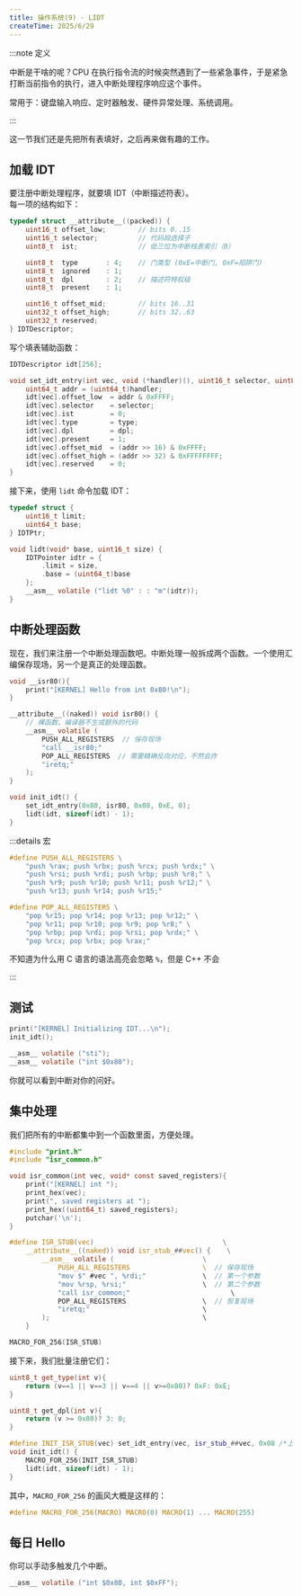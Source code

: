 ```yaml
---
title: 操作系统(9) - LIDT
createTime: 2025/6/29
---
```


:::note 定义

中断‌是干啥的呢？CPU 在执行指令流的时候突然遇到了一些紧急事件，于是紧急打断当前指令的执行，进入中断处理程序响应这个事件。

常用于：键盘输入响应‌‌、定时器触发、‌硬件异常处理、‌系统调用。

:::

这一节我们还是先把所有表填好，之后再来做有趣的工作。

## 加载 IDT

要注册中断处理程序，就要填 IDT（中断描述符表）。  
每一项的结构如下：

```c title="src/kernel/idt.h"
typedef struct __attribute__((packed)) {
    uint16_t offset_low;        // bits 0..15
    uint16_t selector;          // 代码段选择子
    uint8_t  ist;               // 低三位为中断栈表索引（0）

    uint8_t  type       : 4;    // 门类型 (0xE=中断门, 0xF=陷阱门)
    uint8_t  ignored    : 1;
    uint8_t  dpl        : 2;    // 描述符特权级
    uint8_t  present    : 1;

    uint16_t offset_mid;        // bits 16..31
    uint32_t offset_high;       // bits 32..63
    uint32_t reserved;
} IDTDescriptor;
```

写个填表辅助函数：

```c title="src/kernel/idt.c"
IDTDescriptor idt[256];

void set_idt_entry(int vec, void (*handler)(), uint16_t selector, uint8_t type, uint8_t dpl) {
    uint64_t addr = (uint64_t)handler;
    idt[vec].offset_low  = addr & 0xFFFF;
    idt[vec].selector    = selector;
    idt[vec].ist         = 0;
    idt[vec].type        = type;
    idt[vec].dpl         = dpl;
    idt[vec].present     = 1;
    idt[vec].offset_mid  = (addr >> 16) & 0xFFFF;
    idt[vec].offset_high = (addr >> 32) & 0xFFFFFFFF;
    idt[vec].reserved    = 0;
}
```

接下来，使用 `lidt` 命令加载 IDT：

```c title="src/kernel/idt.h"
typedef struct {
    uint16_t limit;
    uint64_t base;
} IDTPtr;
```

```c title="src/kernel/idt.c"
void lidt(void* base, uint16_t size) {
    IDTPointer idtr = {
        .limit = size,
        .base = (uint64_t)base
    };
    __asm__ volatile ("lidt %0" : : "m"(idtr));
}
```

## 中断处理函数

现在，我们来注册一个中断处理函数吧。中断处理一般拆成两个函数。一个使用汇编保存现场，另一个是真正的处理函数。

```c title="src/kernel/idt.c"
void __isr80(){
    print("[KERNEL] Hello from int 0x80!\n");
}

__attribute__((naked)) void isr80() {
    // 裸函数，编译器不生成额外的代码
    __asm__ volatile (
        PUSH_ALL_REGISTERS  // 保存现场
        "call __isr80;"
        POP_ALL_REGISTERS  // 需要精确反向对应，不然会炸
        "iretq;"
    );
}

void init_idt() {
    set_idt_entry(0x80, isr80, 0x08, 0xE, 0);
    lidt(idt, sizeof(idt) - 1);
}
```

:::details 宏

```cpp
#define PUSH_ALL_REGISTERS \
    "push %rax; push %rbx; push %rcx; push %rdx;" \
    "push %rsi; push %rdi; push %rbp; push %r8;" \
    "push %r9; push %r10; push %r11; push %r12;" \
    "push %r13; push %r14; push %r15;"

#define POP_ALL_REGISTERS \
    "pop %r15; pop %r14; pop %r13; pop %r12;" \
    "pop %r11; pop %r10; pop %r9; pop %r8;" \
    "pop %rbp; pop %rdi; pop %rsi; pop %rdx;" \
    "pop %rcx; pop %rbx; pop %rax;"
```

不知道为什么用 C 语言的语法高亮会忽略 `%`，但是 C++ 不会

:::

## 测试

```c title="src/kernel/idt.c"
print("[KERNEL] Initializing IDT...\n");
init_idt();

__asm__ volatile ("sti");
__asm__ volatile ("int $0x80");
```

你就可以看到中断对你的问好。

## 集中处理

我们把所有的中断都集中到一个函数里面，方便处理。

```c title="src/kernel/isr_common.c"
#include "print.h"
#include "isr_common.h"

void isr_common(int vec, void* const saved_registers){
    print("[KERNEL] int ");
    print_hex(vec);
    print(", saved registers at ");
    print_hex((uint64_t) saved_registers);
    putchar('\n');
}

#define ISR_STUB(vec)                                \
    __attribute__((naked)) void isr_stub_##vec() {    \
        __asm__ volatile (                      \
            PUSH_ALL_REGISTERS                  \  // 保存现场
            "mov $" #vec ", %rdi;"              \  // 第一个参数
            "mov %rsp, %rsi;"                   \  // 第二个参数
            "call isr_common;"                         \
            POP_ALL_REGISTERS                   \  // 恢复现场
            "iretq;"                            \
        );                                      \
    }

MACRO_FOR_256(ISR_STUB)
```

接下来，我们批量注册它们：

```cpp title="src/kernel/idt.c"
uint8_t get_type(int v){
    return (v==1 || v==3 || v==4 || v>=0x80)? 0xF: 0xE;
}

uint8_t get_dpl(int v){
    return (v >= 0x80)? 3: 0;
}

#define INIT_ISR_STUB(vec) set_idt_entry(vec, isr_stub_##vec, 0x08 /*上一节的代码段选择子*/, get_type(vec), get_dpl(vec));
void init_idt() {
    MACRO_FOR_256(INIT_ISR_STUB)
    lidt(idt, sizeof(idt) - 1);
}
```

其中，`MACRO_FOR_256` 的画风大概是这样的：

```c title="src/kernel/marco_for.h"
#define MACRO_FOR_256(MACRO) MACRO(0) MACRO(1) ... MACRO(255)
```

## 每日 Hello

你可以手动多触发几个中断。

```c title="src/kernel/kernel.c"
__asm__ volatile ("int $0x80, int $0xFF");
```
